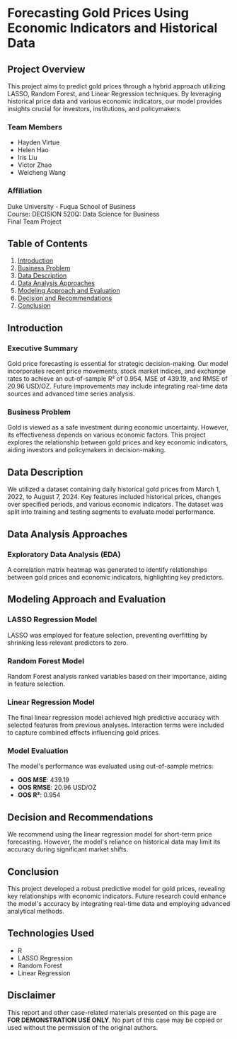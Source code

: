 # Forecasting Gold Prices Using Economic Indicators and Historical Data

## Project Overview
This project aims to predict gold prices through a hybrid approach utilizing LASSO, Random Forest, and Linear Regression techniques. By leveraging historical price data and various economic indicators, our model provides insights crucial for investors, institutions, and policymakers.

### Team Members
- Hayden Virtue
- Helen Hao
- Iris Liu
- Victor Zhao
- Weicheng Wang

### Affiliation
Duke University - Fuqua School of Business  
Course: DECISION 520Q: Data Science for Business  
Final Team Project

## Table of Contents
1. [Introduction](#introduction)
2. [Business Problem](#business-problem)
3. [Data Description](#data-description)
4. [Data Analysis Approaches](#data-analysis-approaches)
5. [Modeling Approach and Evaluation](#modeling-approach-and-evaluation)
6. [Decision and Recommendations](#decision-and-recommendations)
7. [Conclusion](#conclusion)

## Introduction
### Executive Summary
Gold price forecasting is essential for strategic decision-making. Our model incorporates recent price movements, stock market indices, and exchange rates to achieve an out-of-sample R² of 0.954, MSE of 439.19, and RMSE of 20.96 USD/OZ. Future improvements may include integrating real-time data sources and advanced time series analysis.

### Business Problem
Gold is viewed as a safe investment during economic uncertainty. However, its effectiveness depends on various economic factors. This project explores the relationship between gold prices and key economic indicators, aiding investors and policymakers in decision-making.

## Data Description
We utilized a dataset containing daily historical gold prices from March 1, 2022, to August 7, 2024. Key features included historical prices, changes over specified periods, and various economic indicators. The dataset was split into training and testing segments to evaluate model performance.

## Data Analysis Approaches
### Exploratory Data Analysis (EDA)
A correlation matrix heatmap was generated to identify relationships between gold prices and economic indicators, highlighting key predictors.

## Modeling Approach and Evaluation
### LASSO Regression Model
LASSO was employed for feature selection, preventing overfitting by shrinking less relevant predictors to zero.

### Random Forest Model
Random Forest analysis ranked variables based on their importance, aiding in feature selection.

### Linear Regression Model
The final linear regression model achieved high predictive accuracy with selected features from previous analyses. Interaction terms were included to capture combined effects influencing gold prices.

### Model Evaluation
The model's performance was evaluated using out-of-sample metrics:
- **OOS MSE**: 439.19
- **OOS RMSE**: 20.96 USD/OZ
- **OOS R²**: 0.954

## Decision and Recommendations
We recommend using the linear regression model for short-term price forecasting. However, the model's reliance on historical data may limit its accuracy during significant market shifts.

## Conclusion
This project developed a robust predictive model for gold prices, revealing key relationships with economic indicators. Future research could enhance the model's accuracy by integrating real-time data and employing advanced analytical methods.

## Technologies Used
- R
- LASSO Regression
- Random Forest
- Linear Regression

## Disclaimer
This report and other case-related materials presented on this page are **FOR DEMONSTRATION USE ONLY**. No part of this case may be copied or used without the permission of the original authors.
